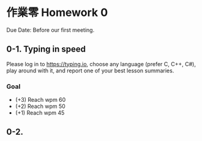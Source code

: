 # 作業零 Homework 0

Due Date: Before our first meeting.

## 0-1. Typing in speed

Please log in to https://typing.io, choose any language (prefer C, C++, C#), play around with it, and report one of your best lesson summaries.

### Goal
* (+3) Reach wpm 60
* (+2) Reach wpm 50
* (+1) Reach wpm 45

## 0-2. 